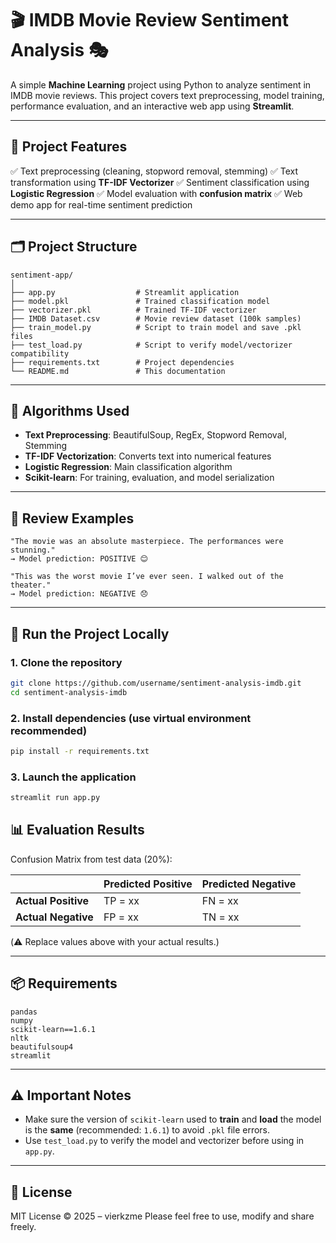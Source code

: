 # 🎬 IMDB Movie Review Sentiment Analysis 🎭

A simple **Machine Learning** project using Python to analyze sentiment in IMDB movie reviews. This project covers text preprocessing, model training, performance evaluation, and an interactive web app using **Streamlit**.

---

## 📌 Project Features

✅ Text preprocessing (cleaning, stopword removal, stemming)
✅ Text transformation using **TF-IDF Vectorizer**
✅ Sentiment classification using **Logistic Regression**
✅ Model evaluation with **confusion matrix**
✅ Web demo app for real-time sentiment prediction

---

## 🗂️ Project Structure

```
sentiment-app/
│
├── app.py                  # Streamlit application
├── model.pkl               # Trained classification model
├── vectorizer.pkl          # Trained TF-IDF vectorizer
├── IMDB Dataset.csv        # Movie review dataset (100k samples)
├── train_model.py          # Script to train model and save .pkl files
├── test_load.py            # Script to verify model/vectorizer compatibility
├── requirements.txt        # Project dependencies
└── README.md               # This documentation
```

---

## 🧠 Algorithms Used

* **Text Preprocessing**: BeautifulSoup, RegEx, Stopword Removal, Stemming
* **TF-IDF Vectorization**: Converts text into numerical features
* **Logistic Regression**: Main classification algorithm
* **Scikit-learn**: For training, evaluation, and model serialization

---

## 🧪 Review Examples

```text
"The movie was an absolute masterpiece. The performances were stunning."
→ Model prediction: POSITIVE 😊

"This was the worst movie I’ve ever seen. I walked out of the theater."
→ Model prediction: NEGATIVE 😞
```

---

## 🚀 Run the Project Locally

### 1. Clone the repository

```bash
git clone https://github.com/username/sentiment-analysis-imdb.git
cd sentiment-analysis-imdb
```

### 2. Install dependencies (use virtual environment recommended)

```bash
pip install -r requirements.txt
```

### 3. Launch the application

```bash
streamlit run app.py
```

## 📊 Evaluation Results

Confusion Matrix from test data (20%):

|                     | Predicted Positive | Predicted Negative |
| ------------------- | ------------------ | ------------------ |
| **Actual Positive** | TP = xx            | FN = xx            |
| **Actual Negative** | FP = xx            | TN = xx            |

(⚠️ Replace values above with your actual results.)

---

## 📦 Requirements

```
pandas
numpy
scikit-learn==1.6.1
nltk
beautifulsoup4
streamlit
```

---

## ⚠️ Important Notes

* Make sure the version of `scikit-learn` used to **train** and **load** the model is the **same** (recommended: `1.6.1`) to avoid `.pkl` file errors.
* Use `test_load.py` to verify the model and vectorizer before using in `app.py`.

---

## 📄 License

MIT License © 2025 – vierkzme
Please feel free to use, modify and share freely.
